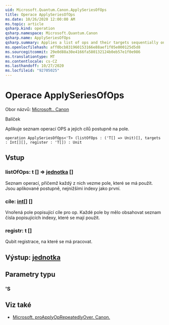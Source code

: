 ```yaml
---
uid: Microsoft.Quantum.Canon.ApplySeriesOfOps
title: Operace ApplySeriesOfOps
ms.date: 10/26/2020 12:00:00 AM
ms.topic: article
qsharp.kind: operation
qsharp.namespace: Microsoft.Quantum.Canon
qsharp.name: ApplySeriesOfOps
qsharp.summary: Applies a list of ops and their targets sequentially on an array.
ms.openlocfilehash: aff0bcb831960153166e88aef1f05e000125d5d8
ms.sourcegitcommit: 29e0d88a30e4166fa580132124b0eb57e1f0e986
ms.translationtype: MT
ms.contentlocale: cs-CZ
ms.lasthandoff: 10/27/2020
ms.locfileid: "92705025"
---
```

# <a name="applyseriesofops-operation"></a>Operace ApplySeriesOfOps

Obor názvů: [Microsoft.. Canon](xref:Microsoft.Quantum.Canon)

Balíček [](https://nuget.org/packages/)


Aplikuje seznam operací OPS a jejich cílů postupně na pole.

```qsharp
operation ApplySeriesOfOps<'T> (listOfOps : ('T[] => Unit)[], targets : Int[][], register : 'T[]) : Unit
```


## <a name="input"></a>Vstup

### <a name="listofops--t--unit-"></a>listOfOps: t [] => [jednotka](xref:microsoft.quantum.lang-ref.unit) []

Seznam operací, přičemž každý z nich vezme pole, které se má použít. Jsou aplikované postupně, nejnižšími indexy jako první.


### <a name="targets--int"></a>cíle: [int](xref:microsoft.quantum.lang-ref.int)[] []

Vnořená pole popisující cíle pro op. Každé pole by mělo obsahovat seznam čísla popisujících indexy, které se mají použít.


### <a name="register--t"></a>registr: t []

Qubit registrace, na které se má pracovat.



## <a name="output--unit"></a>Výstup: [jednotka](xref:microsoft.quantum.lang-ref.unit)



## <a name="type-parameters"></a>Parametry typu

### <a name="t"></a>'S



## <a name="see-also"></a>Viz také

- [Microsoft. proApplyOpRepeatedlyOver. Canon.](xref:Microsoft.Quantum.Canon.ApplyOpRepeatedlyOver)